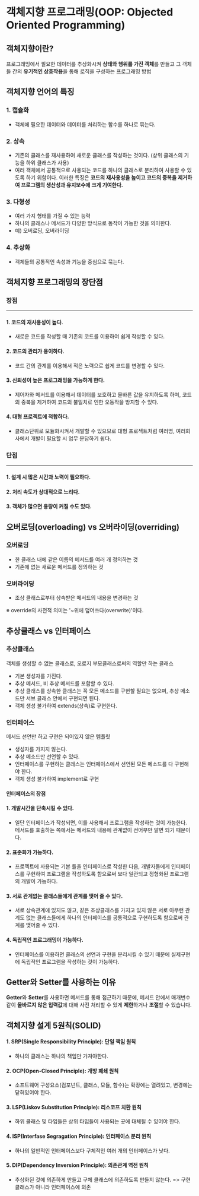 # 객체지향 프로그래밍(OOP: Objected Oriented Programming)

## 객체지향이란?
프로그래밍에서 필요한 데이터를 추상화시켜 **상태와 행위를 가진 객체**를 만들고 그 객체들 간의 **유기적인 상호작용**을 통해 로직을 구성하는 프로그래밍 방법

## 객체지향 언어의 특징
### 1. 캡슐화
- 객체에 필요한 데이터와 데이터를 처리하는 함수를 하나로 묶는다. 
### 2. 상속
- 기존의 클래스를 재사용하여 새로운 클래스를 작성하는 것이다. (상위 클래스의 기능을 하위 클래스가 사용)
- 여러 객체에서 공통적으로 사용되는 코드를 하나의 클래스로 분리하여 사용할 수 있도록 하기 위함이다. 
이러한 특징은 **코드의 재사용성을 높이고 코드의 중복을 제거하여 프로그램의 생산성과 유지보수에 크게 기여한다.**
### 3. 다형성
- 여러 가지 형태를 가질 수 있는 능력
- 하나의 클래스나 메서드가 다양한 방식으로 동작이 가능한 것을 의미한다.
- 예) 오버로딩, 오버라이딩
### 4. 추상화
- 객체들의 공통적인 속성과 기능을 중심으로 묶는다.

## 객체지향 프로그래밍의 장단점
### 장점
---
#### 1. 코드의 재사용성이 높다.
- 새로운 코드를 작성할 때 기존의 코드를 이용하여 쉽게 작성할 수 있다.
#### 2. 코드의 관리가 용이하다.
- 코드 간의 관계를 이용해서 적은 노력으로 쉽게 코드를 변경할 수 있다.
#### 3. 신뢰성이 높은 프로그래밍을 가능하게 한다.
- 제어자와 메서드를 이용해서 데이터를 보호하고 올바른 값을 유지하도록 하며, 코드의 중복을 제거하여 코드의 불일치로 인한 오동작을 방지할 수 있다.
#### 4. 대형 프로젝트에 적합하다.
- 클래스단위로 모듈화시켜서 개발할 수 있으므로 대형 프로젝트처럼 여러명, 여러회사에서 개발이 필요할 시 업무 분담하기 쉽다.

### 단점
---
#### 1. 설계 시 많은 시간과 노력이 필요하다.
#### 2. 처리 속도가 상대적으로 느리다.
#### 3. 객체가 많으면 용량이 커질 수도 있다.

## 오버로딩(overloading) vs 오버라이딩(overriding)
### 오버로딩
- 한 클래스 내에 같은 이름의 메서드를 여러 개 정의하는 것
- 기존에 없는 새로운 메서드를 정의하는 것
### 오버라이딩
- 조상 클래스로부터 상속받은 메서드의 내용을 변경하는 것

※ override의 사전적 의미는 '~위에 덮어쓰다(overwrite)'이다.

## 추상클래스 vs 인터페이스
### 추상클래스
객체를 생성할 수 없는 클래스로, 오로지 부모클래스로써의 역할만 하는 클래스
- 기본 생성자를 가진다.
- 추상 메서드, 비 추상 메서드를 포함할 수 있다.
- 추상 클래스를 상속한 클래스는 꼭 모든 메소드를 구현할 필요는 없으며, 추상 메소드만 서브 클래스 안에서 구현되면 된다.
- 객체 생성 불가하여 extends(상속)로 구현한다.

### 인터페이스
메서드 선언만 하고 구현은 되어있지 않은 템플릿
- 생성자를 가지지 않는다.
- 추상 메소드만 선언할 수 있다.
- 인터페이스를 구현하는 클래스는 인터페이스에서 선언된 모든 메소드를 다 구현해야 한다.
- 객체 생성 불가하여 implement로 구현

#### 인터페이스의 장점
#### 1. 개발시간을 단축시킬 수 있다.
- 일단 인터페이스가 작성되면, 이를 사용해서 프로그램을 작성하는 것이 가능한다. 메서드를 호출하는 쪽에서는 메서드의 내용에 관계없이 선어부만 알면 되기 때문이다.
#### 2. 표준화가 가능하다.
- 프로젝트에 사용되는 기본 틀을 인터페이스로 작성한 다음, 개발자들에게 인터페이스를 구현하여 프로그램을 작성하도록 함으로써 보다 일관되고 정형화된 프로그램의 개발이 가능하다.
#### 3. 서로 관게없는 클래스들에게 관계를 맺어 줄 수 있다.
- 서로 상속관계에 있지도 않고, 같은 조상클래스를 가지고 있지 않은 서로 아무런 관계도 없는 클래스들에게 하나의 인터페이스를 공통적으로 구현하도록 함으로써 관계를 맺어줄 수 있다.
#### 4. 독립적인 프로그래밍이 가능하다.
- 인터페이스를 이용하면 클래스의 선언과 구현을 분리시킬 수 있기 때문에 실제구현에 독립적인 프로그램을 작성하는 것이 가능하다.

## Getter와 Setter를 사용하는 이유
**Getter**와 **Setter**를 사용하면 메서드를 통해 접근하기 때문에, 메서드 안에서 매개변수 같이 **올바르지 않은 입력값**에 대해 사전 처리할 수 있게 **제한**하거나 **조절**할 수 있습니다.

## 객체지향 설계 5원칙(SOLID)
#### 1. SRP(Single Responsibility Principle): 단일 책임 원칙
- 하나의 클래스는 하나의 책임만 가져야한다.

#### 2. OCP(Open-Closed Principle): 개방 폐쇄 원칙
- 소프트웨어 구성요소(컴포넌트, 클래스, 모듈, 함수)는 확장에는 열려있고, 
변경에는 닫혀있어야 한다.

#### 3. LSP(Liskov Substitution Principle): 리스코프 치환 원칙
- 하위 클래스 및 타입들은 상위 타입들이 사용되는 곳에 대체될 수 있어야 한다.

#### 4. ISP(Interfase Segragation Principle): 인터페이스 분리 원칙
- 하나의 일반적인 인터페이스보다 구체적인 여러 개의 인터페이스가 낫다.

#### 5. DIP(Dependency Inversion Principle): 의존관계 역전 원칙
- 추상화된 것에 의존하게 만들고 구체 클래스에 의존하도록 만들지 않는다.
=> 구현 클래스가 아니라 인터페이스에 의존
